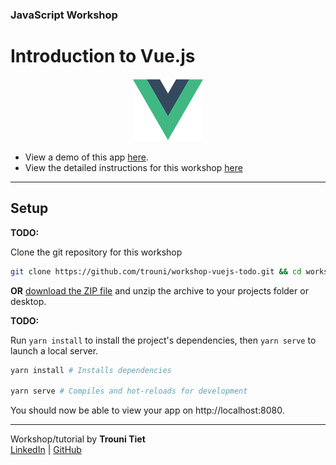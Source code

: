 ### JavaScript Workshop
# Introduction to Vue.js

<p align="center" width="100%">
  <img src="src/assets/logo.png" alt="Vue.js Logo" height="100px" style="margin: auto;">
</p>

- View a demo of this app <a href="https://trouni-vue-task-manager.netlify.app/" target="_blank">here</a>.
- View the detailed instructions for this workshop [here](https://github.com/trouni/workshop-vuejs-todo)



---

## Setup

**TODO:**

Clone the git repository for this workshop

```zsh
git clone https://github.com/trouni/workshop-vuejs-todo.git && cd workshop-vuejs-todo
```

**OR** [download the ZIP file](https://github.com/trouni/workshop-vuejs-todo/archive/refs/heads/main.zip) and unzip the archive to your projects folder or desktop.


**TODO:**

Run `yarn install` to install the project's dependencies, then `yarn serve` to launch a local server.

```sh    
yarn install # Installs dependencies

yarn serve # Compiles and hot-reloads for development
```

You should now be able to view your app on http://localhost:8080.

---

Workshop/tutorial by **Trouni Tiet**\
[LinkedIn](https://linkedin.com/trouni) | [GitHub](https://github.com/trouni)